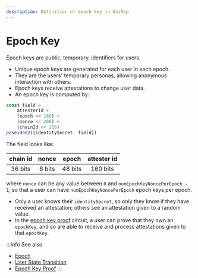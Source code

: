 ```yaml
---
description: Definition of epoch key in UniRep
---
```


# Epoch Key

Epoch keys are public, temporary, identifiers for users.

* Unique epoch keys are generated for each user in each epoch.
* They are the users' temporary personas, allowing anonymous interaction with others.
* Epoch keys receive attestations to change user data.
* An epoch key is computed by:
```typescript
const field = 
    attesterId + 
    (epoch << 160) + 
    (nonce << 208) + 
    (chainId << 216)
poseidon2([identitySecret, field])
```
The field looks like:

| chain id|  nonce | epoch | attester id |
| :--: | :--: | :--: | :--: | 
| 36 bits|  8 bits | 48 bits | 160 bits |

where `nonce` can be any value between `0` and `numEpochKeyNoncePerEpoch - 1`, so that a user can have `numEpochKeyNoncePerEpoch` epoch keys per epoch.

* Only a user knows their `identitySecret`, so only they know if they have received an attestation; others see an attestation given to a random value.
* In the [epoch key proof](../circuits-api/circuits#epoch-key-proof) circuit, a user can prove that they own an `epochKey`, and so are able to receive and process attestations given to that `epochKey`.

:::info
See also

* [Epoch](epoch.md)
* [User State Transition](user-state-transition.md)
* [Epoch Key Proof](../circuits-api/circuits.md#epoch-key-proof)
:::
